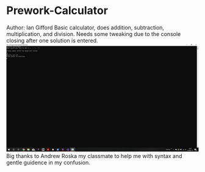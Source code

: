 # Prework-Calculator

Author: Ian Gifford
Basic calculator, does addition, subtraction, multiplication, and division. Needs some tweaking due to the console closing after one solution is entered.
![Screenshot of application](https://github.com/IanGifford261/Prework-Calculator/blob/master/Screenshot%20(98).png)
Big thanks to Andrew Roska my classmate to help me with syntax and gentle guidence in my confusion.
